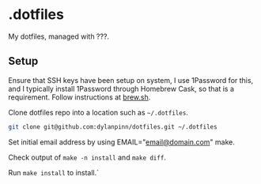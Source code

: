 # .dotfiles

My dotfiles, managed with ???.

## Setup

Ensure that SSH keys have been setup on system, I use 1Password for this, and I
typically install 1Password through Homebrew Cask, so that is a requirement.
Follow instructions at [brew.sh](https://brew.sh).

Clone dotfiles repo into a location such as `~/.dotfiles`.

```sh
git clone git@github.com:dylanpinn/dotfiles.git ~/.dotfiles
```

Set initial email address by using EMAIL="email@domain.com" make.

Check output of `make -n install` and `make diff`.

Run `make install` to install.`
